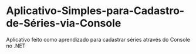 # Aplicativo-Simples-para-Cadastro-de-Séries-via-Console
Aplicativo feito como aprendizado para cadastrar séries através do Console no .NET

